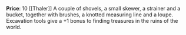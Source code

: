 **Price**: 10 [[Thaler]]
A couple of shovels, a small skewer, a strainer and a bucket, together with brushes, a knotted measuring line and a loupe. Excavation tools give a +1 bonus to finding treasures in the ruins of the world.